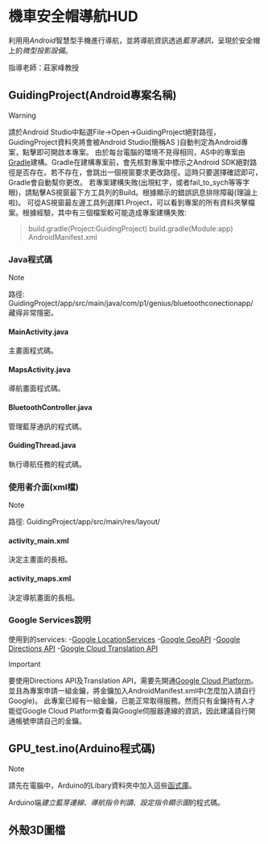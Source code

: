機車安全帽導航HUD
===============================
利用用*Android*智慧型手機進行導航，並將導航資訊透過*藍芽通訊*，呈現於安全帽上的*微型投影設備*。

指導老師：莊家峰教授

GuidingProject(Android專案名稱)
--------------------------------
>[!WARNING]
>請於Android Studio中點選File->Open->GuidingProject絕對路徑，GuidingProject資料夾將會被Android Studio(簡稱AS
)自動判定為Android專案，點擊即可開啟本專案。
>由於每台電腦的環境不見得相同，AS中的專案由[Gradle](http://www.cnscnjtc.com/android/20161119/25836.html)建構。Gradle在建構專案前，會先核對專案中標示之Android SDK絕對路徑是否存在。若不存在，會跳出一個視窗要求更改路徑。這時只要選擇確認即可，Gradle會自動幫你更改。
>若專案建構失敗(出現紅字，或者fail_to_sych等等字眼)，請點擊AS視窗最下方工具列的Build。根據顯示的錯誤訊息排除障礙(理論上啦)。
>可從AS視窗最左邊工具列選擇1.Project，可以看到專案的所有資料夾擊檔案。根據經驗，其中有三個檔案較可能造成專案建構失敗:
>>build.gradle(Project:GuidingProject)
>>build.gradle(Module:app)
>>AndroidManifest.xml

### Java程式碼
>[!NOTE]
>路徑: GuidingProject/app/src/main/java/com/p1/genius/bluetoothconectionapp/
>藏得非常隱密。

#### MainActivity.java
主畫面程式碼。

#### MapsActivity.java
導航畫面程式碼。

#### BluetoothController.java
管理藍芽通訊的程式碼。

#### GuidingThread.java
執行導航任務的程式碼。


### 使用者介面(xml檔)
>[!NOTE]
>路徑: GuidingProject/app/src/main/res/layout/

#### activity_main.xml
決定主畫面的長相。

#### activity_maps.xml
決定導航畫面的長相。

### Google Services說明
使用到的services:
-[Google LocationServices](https://developers.google.com/android/reference/com/google/android/gms/location/LocationServices)
-[Google GeoAPI](https://developers.google.com/maps/documentation/geolocation/intro)
-[Google Directions API](https://developers.google.com/maps/documentation/directions/intro)
-[Google Cloud Translation API](https://cloud.google.com/translate/docs/)

>[!IMPORTANT]
>要使用Directions API及Translation API，需要先開通[Google Cloud Platform](https://cloud.google.com/)。
>並且為專案申請一組金鑰，將金鑰加入AndroidManifest.xml中(怎麼加入請自行Google)。
>此專案已經有一組金鑰，已能正常取得服務。然而只有金鑰持有人才能從Google Cloud Platform查看與Google伺服器連線的資訊，因此建議自行開通帳號申請自己的金鑰。

GPU_test.ino(Arduino程式碼)
----------------------------
> [!NOTE]
>請先在電腦中，Arduino的Libary資料夾中加入這些[函式庫](https://drive.google.com/open?id=1BN2cVhkNcPo1DAjy2CpQeJpGof3ncZrU)。

Arduino端*建立藍芽連線*、*導航指令判讀*、*設定指令顯示圖*的程式碼。

外殼3D圖檔
----------------

